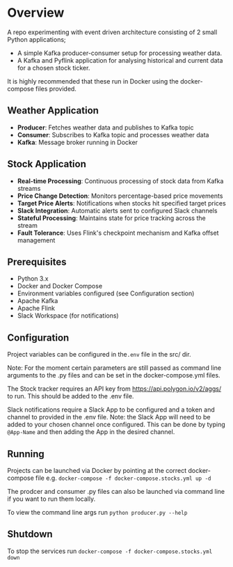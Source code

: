 # Overview
A repo experimenting with event driven architecture consisting of 2 small Python applications; 

- A simple Kafka producer-consumer setup for processing weather data. 
- A Kafka and Pyflink application for analysing historical and current data for a chosen stock ticker.

It is highly recommended that these run in Docker using the docker-compose files provided.

## Weather Application

- **Producer**: Fetches weather data and publishes to Kafka topic
- **Consumer**: Subscribes to Kafka topic and processes weather data
- **Kafka**: Message broker running in Docker

## Stock Application

- **Real-time Processing**: Continuous processing of stock data from Kafka streams
- **Price Change Detection**: Monitors percentage-based price movements
- **Target Price Alerts**: Notifications when stocks hit specified target prices
- **Slack Integration**: Automatic alerts sent to configured Slack channels
- **Stateful Processing**: Maintains state for price tracking across the stream
- **Fault Tolerance**: Uses Flink's checkpoint mechanism and Kafka offset management

## Prerequisites

- Python 3.x
- Docker and Docker Compose
- Environment variables configured (see Configuration section)
- Apache Kafka
- Apache Flink
- Slack Workspace (for notifications)

## Configuration

Project variables can be configured in the`.env` file in the src/ dir. 

Note: For the moment certain parameters are still passed as command line arguments to the .py files and can be set in the docker-compose.yml files.

The Stock tracker requires an API key from https://api.polygon.io/v2/aggs/ to run. This should be added to the .env file.

Slack notifications require a Slack App to be configured and a token and channel to provided in the .env  file. Note: the Slack App will need to be added to your chosen channel once configured. This can be done by typing `@App-Name` and then adding the App in the desired channel.

## Running

Projects can be launched via Docker by pointing at the correct docker-compose file e.g. `docker-compose -f docker-compose.stocks.yml up -d`

The prodcer and consumer .py files can also be launched via command line if you want to run them locally.

To view the command line args run `python producer.py --help`

## Shutdown

To stop the services run `docker-compose -f docker-compose.stocks.yml down`

